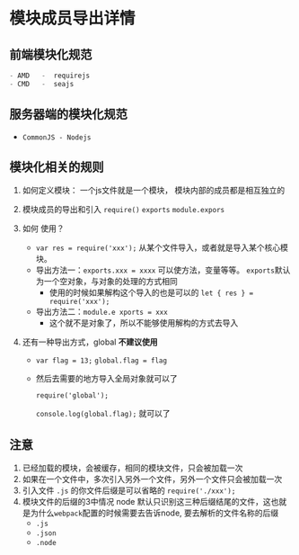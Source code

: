 # 模块成员导出详情

 ##     前端模块化规范

```javascript
- AMD   -  requirejs
- CMD   -  seajs
```

 ##     服务器端的模块化规范

- `CommonJS - Nodejs`

##     模块化相关的规则

1. 如何定义模块： 一个js文件就是一个模块， 模块内部的成员都是相互独立的
2. 模块成员的导出和引入 `require()` `exports` `module.expors` 

3. 如何 使用？
   - `var res = require('xxx');` 从某个文件导入，或者就是导入某个核心模块。
   - 导出方法一：`exports.xxx = xxxx`  可以使方法，变量等等。 `exports`默认为一个空对象，与对象的处理的方式相同
     + 使用的时候如果解构这个导入的也是可以的 `let { res } = require('xxx');`
   - 导出方法二：`module.e xports = xxx`
     + 这个就不是对象了，所以不能够使用解构的方式去导入

4. 还有一种导出方式，global **不建议使用**

   - `var flag = 13;`  `global.flag = flag`

   - 然后去需要的地方导入全局对象就可以了

      `require('global');`   

     `console.log(global.flag);`  就可以了  

## 注意

1. 已经加载的模块，会被缓存，相同的模块文件，只会被加载一次
2. 如果在一个文件中，多次引入另外一个文件，另外一个文件只会被加载一次
3. 引入文件  `.js` 的你文件后缀是可以省略的  `require('./xxx');`
4. 模块文件的后缀的3中情况  node 默认只识别这三种后缀结尾的文件，这也就是为什么`webpack`配置的时候需要去告诉node, 要去解析的文件名称的后缀
   - `.js`
   - `.json`
   - `.node`